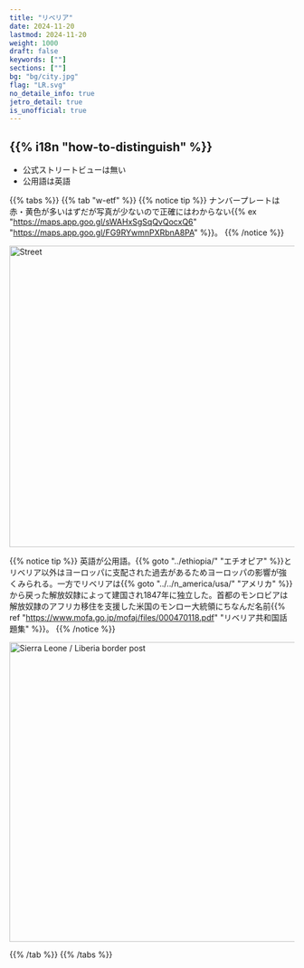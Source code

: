 ```yaml
---
title: "リベリア"
date: 2024-11-20
lastmod: 2024-11-20
weight: 1000
draft: false
keywords: [""]
sections: [""]
bg: "bg/city.jpg"
flag: "LR.svg"
no_detaile_info: true
jetro_detail: true
is_unofficial: true
---
```


<div class="main-desciption country-description">
    <h2 class="section-title">{{% i18n "how-to-distinguish" %}}</h2>
    <ul class="rule-list">
        <li class="no-evidence">公式ストリートビューは無い</li>
        <li>公用語は英語</li>
    </ul>
</div>

{{% tabs %}}
{{% tab "w-etf" %}}
{{% notice tip %}}
ナンバープレートは赤・黄色が多いはずだが写真が少ないので正確にはわからない{{% ex "https://maps.app.goo.gl/sWAHxSgSqQvQocxQ6" "https://maps.app.goo.gl/FG9RYwmnPXRbnA8PA" %}}。
{{% /notice %}}
<div class="googlemap-if no-margin">
<a data-flickr-embed="true" href="https://www.flickr.com/photos/kavemanbob/5844810280/in/photolist-9Uubt3-bLJwDK-2b6KZBZ-2egcd6A-7bFDuK-fbUtmZ-qPcLAq-25QcKo1-671YB9-8JcbTz-22tMSqu-avvrtt-26UeY6C-66WK66-25ncYnC-dQaNb2-23skXFC-bLJwCe-66W23v-671ZfQ-66WAmp-HuLUZR-7BcTkh-dQgvnd-zL9m1F-qJ7xpA-25S96Rm-66WMWi-FeKmH5-GQE1Yg-671T5L-671gUm-24bBaM7-651Q3E-7GTBux-dQaNcn-8QnVC-Y2hFys-66W3LX-7bKsF5-9cZaL4-rEy7Ff-5wTsRd-671Tcm-avy5Kj-2e3gkHS-r2QPtR-66W2ke-pUE8n5-q41BFV" title="Street"><img src="https://live.staticflickr.com/2512/5844810280_eaefb984ce_c.jpg" width="800" height="533" alt="Street"/></a><script async src="//embedr.flickr.com/assets/client-code.js" charset="utf-8"></script>
</div>

{{% notice tip %}}
英語が公用語。{{% goto "../ethiopia/" "エチオピア" %}}とリベリア以外はヨーロッパに支配された過去があるためヨーロッパの影響が強くみられる。一方でリベリアは{{% goto "../../n_america/usa/" "アメリカ" %}}から戻った解放奴隷によって建国され1847年に独立した。首都のモンロビアは解放奴隷のアフリカ移住を支援した米国のモンロー大統領にちなんだ名前{{% ref "https://www.mofa.go.jp/mofaj/files/000470118.pdf" "リベリア共和国話題集" %}}。
{{% /notice %}}

<div class="googlemap-if no-margin">
<a data-flickr-embed="true" href="https://www.flickr.com/photos/jbdodane/9301496632/in/photolist-fDyp2D-54McoN-4Yytja-2nW8wsL-6STizU-9HZsKF-rEzt3i-rChTfJ-fDUcwf-cBfQjW-faWATA-5hJsSp-rEtZfa-rmfVrZ-Wpatar-6RnY3j-fb9Ru1-ro114y-fEihey-ro112j-ro29T7-faGpgn-6RmSCn-8PBdP4-77LWAL-6RiW54-6RiVPR-6RjevV-6Rjf22-gB6iQH-gB5nzE-6RnXQQ-qFjJSe-m7eUH-6RojH9-6RofZ9-6RogZ5-6RojVQ-6RogcY-6Rjiaz-6RjecH-6kmjhG-4C9q5m-5hNKpA-d2wUgU-2jeGMWA-2nPJyoq-2hsBfoe-2hsBdLS-2oudLBc" title="Sierra Leone / Liberia border post"><img src="https://live.staticflickr.com/7295/9301496632_41f29928b3_c.jpg" width="800" height="530" alt="Sierra Leone / Liberia border post"/></a><script async src="//embedr.flickr.com/assets/client-code.js" charset="utf-8"></script>
</div>


{{% /tab %}}
{{% /tabs %}}
